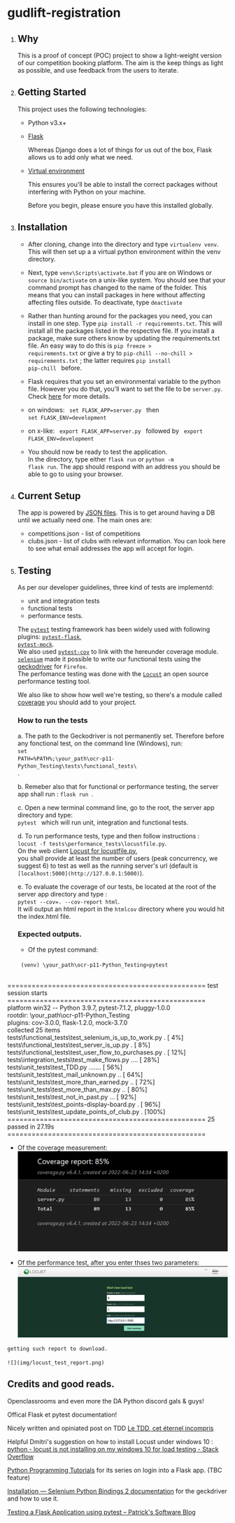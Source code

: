 # gudlift-registration


1. ## Why


    This is a proof of concept (POC) project to show a light-weight version of our competition booking platform. The aim is the keep things as light as possible, and use feedback from the users to iterate.

2. ## Getting Started

    This project uses the following technologies:

    * Python v3.x+

    * [Flask](https://flask.palletsprojects.com/en/2.1.x/)

        Whereas Django does a lot of things for us out of the box, Flask allows us to add only what we need. 
     

    * [Virtual environment](https://virtualenv.pypa.io/en/stable/installation.html)

        This ensures you'll be able to install the correct packages without interfering with Python on your machine.

        Before you begin, please ensure you have this installed globally. 


3. ## Installation

    - After cloning, change into the directory and type <code>virtualenv venv</code>. This will then set up a a virtual python environment within the venv directory.

    - Next, type <code>venv\Scripts\activate.bat</code> if you are on Windows or <code>source bin/activate</code> on a unix-like system. You should see that your command prompt has changed to the name of the folder. This means that you can install packages in here without affecting affecting files outside. To deactivate, type <code>deactivate</code>

    - Rather than hunting around for the packages you need, you can install in one step. Type <code>pip install -r requirements.txt</code>. This will install all the packages listed in the respective file. If you install a package, make sure others know by updating the requirements.txt file. An easy way to do this is <code>pip freeze > requirements.txt</code> or give a try to <code>pip-chill --no-chill > requirements.txt</code> ; the latter requires <code>pip install pip-chill </code> before.

    - Flask requires that you set an environmental variable to the python file. However you do that, you'll want to set the file to be <code>server.py</code>. Check [here](https://flask.palletsprojects.com/en/1.1.x/quickstart/#a-minimal-application) for more details.
    - on windows: 
    <code> set FLASK_APP=server.py  </code> then
     <code> set FLASK_ENV=development</code>
    - on x-like: 
    <code> export FLASK_APP=server.py  </code> followed by 
     <code> export FLASK_ENV=development</code>

    - You should now be ready to test the application.  
        In the directory, type either <code>flask run</code> or <code>python -m flask run</code>. The app should respond with an address you should be able to go to using your browser.

4. ## Current Setup

    The app is powered by [JSON files](https://www.tutorialspoint.com/json/json_quick_guide.htm). This is to get around having a DB until we actually need one. The main ones are:
     
    * competitions.json - list of competitions
    * clubs.json - list of clubs with relevant information. You can look here to see what email addresses the app will accept for login.

5. ## Testing

    As per our developer guidelines, three kind of tests are implementd:
    * unit and integration tests
    * functional tests
    * performance tests.

    The [`pytest`](https://he-arc.github.io/livre-python/pytest/index.html) testing framework has been widely used with following plugins: [`pytest-flask`](https://github.com/pytest-dev/pytest-flask),  
    [`pytest-mock`](https://github.com/pytest-dev/pytest-mock/).  
    We also used 
    [`pytest-cov`](https://pytest-cov.readthedocs.io/en/latest/index.html) to link with the hereunder coverage module.    
    [`selenium`](https://selenium-python.readthedocs.io/index.html) made it possible to write our functional tests using the [geckodriver](https://github.com/mozilla/geckodriver/releases) for `Firefox`.  
    The perfomance testing was done with the [`Locust`](https://docs.locust.io/en/stable/index.html) an open source performance testing tool.
    

    We also like to show how well we're testing, so there's a module called 
    [coverage](https://coverage.readthedocs.io/en/coverage-5.1/) you should add to your project.

    ### How to run the tests

    a. The path to the Geckodriver is not permanently set. Therefore before any fonctional test, on the command line (Windows), run:
    <code> set PATH=%PATH%;\your_path\ocr-p11-Python_Testing\tests\functional_tests\ </code>.  

    b. Remeber also that for functional or performance testing, the server app shall run :
    <code>flask run </code>.  

    c. Open a new terminal command line, go to the root, the server app directory and type:  
    <code>pytest </code> which will run unit, integration and functional tests.  

    d.  To run performance tests, type and then follow instructions :  
    <code>locust -f tests\performance_tests\locustfile.py</code>.  
        On the web client [Locust for locustfile.py](http://localhost:8089/),   
        you shall provide at least the number of users (peak concurrency, we suggest 6) to test as well as the running server's url (default is `[localhost:5000](http://127.0.0.1:5000)`).  

    e.  To evaluate the coverage of our tests, be located at the root of the server app directory and type :  
    <code>pytest --cov=. --cov-report html</code>.  
        It will output an html report in the `htmlcov` directory where you would hit the index.html file.  

    ### Expected outputs.
    
   * Of the pytest command:  
    <code>  
    (venv) \your_path\ocr-p11-Python_Testing>pytest  
     </code>  
================================================= test session starts =================================================  
platform win32 -- Python 3.9.7, pytest-7.1.2, pluggy-1.0.0  
rootdir: \your_path\ocr-p11-Python_Testing  
plugins: cov-3.0.0, flask-1.2.0, mock-3.7.0  
collected 25 items  
tests\functional_tests\test_selenium_is_up_to_work.py .                                                          [  4%]  
tests\functional_tests\test_server_is_up.py .                                                                    [  8%]  
tests\functional_tests\test_user_flow_to_purchases.py .                                                          [ 12%]  
tests\integration_tests\test_make_flows.py ....                                                                  [ 28%]  
tests\unit_tests\test_TDD.py .......                                                                             [ 56%]  
tests\unit_tests\test_mail_unknown.py ..                                                                         [ 64%]  
tests\unit_tests\test_more_than_earned.py ..                                                                     [ 72%]  
tests\unit_tests\test_more_than_max.py ..                                                                        [ 80%]  
tests\unit_tests\test_not_in_past.py ...                                                                         [ 92%]  
tests\unit_tests\test_points-display-board.py .                                                                  [ 96%]  
tests\unit_tests\test_update_points_of_club.py .                                                                 [100%]  
================================================= 25 passed in 27.19s =================================================  
   

   * Of the coverage measurement:      
![](img/coverage_test_85.png)  


   * Of the performance test, after you enter thses two parameters:
    ![](img/locust_web_client.png)  

    getting such report to download.

    ![](img/locust_test_report.png)  

## Credits and good reads.


Openclassrooms and even more the DA Python discord gals & guys!

Offical Flask et pytest documentation!

Nicely written and opiniated post on TDD [Le TDD, cet éternel incompris](https://www.synbioz.com/blog/tech/le-tdd-cet-eternel-incompris)

Helpful Dmitri's suggestion on how to install Locust under windows 10 :    
    [python - locust is not installing on my windows 10 for load testing - Stack Overflow](https://stackoverflow.com/questions/61592069/locust-is-not-installing-on-my-windows-10-for-load-testing)

[Python Programming Tutorials](https://pythonprogramming.net/flask-user-log-in-system-tutorial/) for its series on login into a Flask app. (TBC feature)
    
[Installation — Selenium Python Bindings 2 documentation](https://selenium-python.readthedocs.io/installation.html) for the geckdriver and how to use it.

[Testing a Flask Application using pytest – Patrick's Software Blog](https://www.patricksoftwareblog.com/testing-a-flask-application-using-pytest/)

